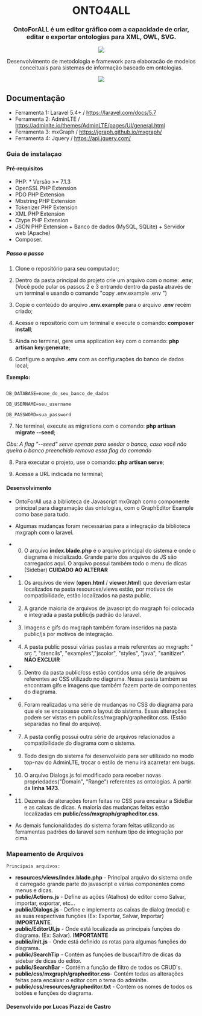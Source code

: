  <h1 align="center"> <strong> ONTO4ALL </strong> </h1>
 
 <h3 align="center">
 OntoForALL é um editor gráfico com a capacidade de criar, editar e exportar ontologias para XML, OWL, SVG.
 </h3>
 
 <p align="center">
          <img src="https://media.giphy.com/media/bqTHbDkxK4hZWmGHeO/giphy.gif"/>
</p>

<p align="center"> Desenvolvimento de metodologia e framework para elaboracão de modelos conceituais para sistemas de informação baseado em ontologias.</p>
 
<p align="center">
          <img src="https://media.giphy.com/media/1xOPY52mlgKp1wrsfm/giphy.gif"/>
</p>


 
## Documentação 
* Ferramenta 1: Laravel 5.4+ / https://laravel.com/docs/5.7 
* Ferramenta 2: AdminLTE / https://adminlte.io/themes/AdminLTE/pages/UI/general.html
* Ferramenta 3: mxGraph / https://jgraph.github.io/mxgraph/ 
* Ferramenta 4: Jquery / https://api.jquery.com/

### Guia de instalaçao 
#### Pré-requisitos 
* PHP: * Versão >= 7.1.3
* OpenSSL PHP Extension 
* PDO PHP Extension 
* Mbstring PHP Extension 
* Tokenizer PHP Extension 
* XML PHP Extension 
* Ctype PHP Extension 
* JSON PHP Extension + Banco de dados (MySQL, SQLite) + Servidor web (Apache)
* Composer. 

##### Passo a passo 

1. Clone o repositório para seu computador; 

2. Dentro da pasta principal do projeto crie um arquivo com o nome: **.env**; (Você pode pular os passos 2 e 3 entrando dentro da pasta através de um terminal e usando o comando "copy .env.example .env ")

3. Copie o conteúdo do arquivo **.env.example** para o arquivo **.env** recém criado; 

4. Acesse o repositório com um terminal e execute o comando: **composer install**; 

5. Ainda no terminal, gere uma application key com o comando: **php artisan key:generate**; 

6. Configure o arquivo **.env** com as configurações do banco de dados local; 

**Exemplo:**

````

DB_DATABASE=nome_do_seu_banco_de_dados

DB_USERNAME=seu_username

DB_PASSWORD=sua_password

````
 
7. No terminal, execute as migrations com o comando: **php artisan migrate --seed**; 

*Obs: A flag "--seed" serve apenas para seedar o banco, caso você não queira o banco preenchido remova essa flag do comando* 

8. Para executar o projeto, use o comando: **php artisan serve**;

10. Acesse a URL indicada no terminal;

#### Desenvolvimento 

* OntoForAll usa a biblioteca de Javascript mxGraph como componente principal para diagramação das ontologias, com o GraphEditor Example como base para tudo.

* Algumas mudanças foram necessárias para a integração da biblioteca mxgraph com o laravel.

* 0. O arquivo **index.blade.php** é o arquivo principal do sistema e onde o diagrama é inicializado. Grande parte dos arquivos de JS são carregados aqui. O arquivo possui também todo o menu de dicas (Sidebar) **CUIDADO AO ALTERAR**
* 1. Os arquivos de view (**open.html** / **viewer.html**) que deveriam estar localizados na pasta resources/views estão, por motivos de compatibilidade, estão localizados na pasta public.
* 2. A grande maioria de arquivos de javascript do mxgraph foi colocada e integrada a pasta public/js 
 padrão do laravel.
* 3. Imagens e gifs do mxgraph também foram inseridos na pasta public/js por motivos de integração.
* 4. A pasta public possui várias pastas a mais referentes ao mxgraph: " src ", "stencils", "examples","jscolor", "styles", "java", "sanitizer". **NÃO EXCLUIR**
* 5. Dentro da pasta public/css estão contidos uma série de arquivos referentes ao CSS utilizado no diagrama. Nessa pasta também se encontram gifs e imagens que também fazem parte de componentes do diagrama.
* 6. Foram realizadas uma série de mudanças no CSS do diagrama para que ele se encaixasse com o layout do sistema. Essas alterações podem ser vistas em public/css/mxgraph/grapheditor.css. (Estão separadas no final do arquivo).
* 7. A pasta config possui outra série de arquivos relacionados a compatibilidade do diagrama com o sistema.
* 9. Todo design do sistema foi desenvolvido para ser utilizado no modo top-nav do AdminLTE, trocar o estilo de menu irá acarretar em bugs.
* 10. O arquivo Dialogs.js foi modificado para receber novas propriedades("Domain", "Range") referentes as ontologias. A partir da **linha 1473**.
* 11. Dezenas de alterações foram feitas no CSS para encaixar a SideBar e as caixas de dicas. A maioria das mudanças feitas estão localizadas em **public/css/mxgraph/grapheditor.css**.

*  As demais funcionalidades do sistema foram feitas utilizando as ferramentas padrões do laravel sem nenhum tipo de integração por cima.

### Mapeamento de Arquivos

    Principais arquivos:
    
* **resources/views/index.blade.php** - Principal arquivo do sistema onde é carregado grande parte do javascript e várias componentes como menus e dicas.
* **public/Actions.js** - Define as ações (Atalhos) do editor como Salvar, importar, exportar, etc...
* **public/Dialogs.js** - Define e implementa as caixas de dialog (modal) e as suas respectivas funções (Ex: Exportar, Salvar, Importar) **IMPORTANTE**.
* **public/EditorUI.js** - Onde está localizada as principais funções do diagrama. (Ex: Salvar). **IMPORTANTE**
* **public/Init.js** - Onde está definido as rotas para algumas funções do diagrama.
* **public/SearchTip** - Contém as funções de busca/filtro de dicas da sidebar de dicas do editor.
* **public/SearchBar** - Contém a função de filtro de todos os CRUD's.
* **public/css/mxgraph/grapheditor.css**- Contém todas as alterações feitas para encaixar o editor com o tema do adminlte.
* **public/css/resources/grapheditor.txt** - Contém os nomes de todos os botões e funções do diagrama.


#### Desenvolvido por Lucas Piazzi de Castro ####
